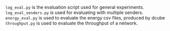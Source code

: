 `log_eval.py` is the evaluation script used for general experiments.
`log_eval_senders.py` is used for evaluating with multiple senders.
`energy_eval.py` is used to evaluate the energy csv files, produced by dcube
`throughput.py` is used to evaluate the throughput of a network.